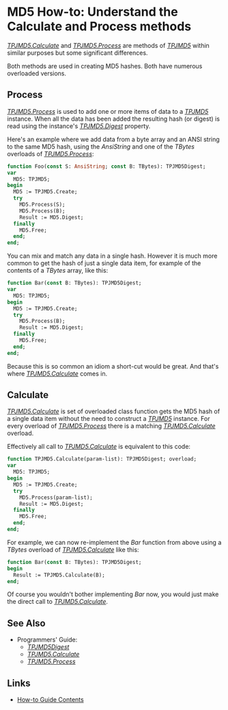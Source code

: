 # MD5 How-to: Understand the Calculate and Process methods

[_TPJMD5.Calculate_](../API/TPJMD5-Calculate.md) and [_TPJMD5.Process_](../API/TPJMD5-Process.md) are methods of [_TPJMD5_](../API/TPJMD5.md) within similar purposes but some significant differences.

Both methods are used in creating MD5 hashes. Both have numerous overloaded versions. 

## Process

[_TPJMD5.Process_](../API/TPJMD5-Process.md) is used to add one or more items of data to a [_TPJMD5_](../API/TPJMD5.md) instance. When all the data has been added the resulting hash (or digest) is read using the instance's [_TPJMD5.Digest_](../API/TPJMD5-Digest.md) property.

Here's an example where we add data from a byte array and an ANSI string to the same MD5 hash, using the _AnsiString_ and one of the _TBytes_ overloads of [_TPJMD5.Process_](../API/TPJMD5-Process.md):

```pascal
function Foo(const S: AnsiString; const B: TBytes): TPJMD5Digest;
var
  MD5: TPJMD5;
begin
  MD5 := TPJMD5.Create;
  try
    MD5.Process(S);
    MD5.Process(B);
    Result := MD5.Digest;
  finally
    MD5.Free;
  end;
end;
```

You can mix and match any data in a single hash. However it is much more common to get the hash of just a single data item, for example of the contents of a _TBytes_ array, like this:

```pascal
function Bar(const B: TBytes): TPJMD5Digest;
var
  MD5: TPJMD5;
begin
  MD5 := TPJMD5.Create;
  try
    MD5.Process(B);
    Result := MD5.Digest;
  finally
    MD5.Free;
  end;
end;
```

Because this is so common an idiom a short-cut would be great. And that's where [_TPJMD5.Calculate_](../API/TPJMD5-Calculate.md) comes in.

## Calculate

[_TPJMD5.Calculate_](../API/TPJMD5-Calculate.md) is set of overloaded class function gets the MD5 hash of a single data item without the need to construct a [_TPJMD5_](../API/TPJMD5.md) instance. For every overload of [_TPJMD5.Process_](../API/TPJMD5-Process.md) there is a matching [_TPJMD5.Calculate_](../API/TPJMD5-Calculate.md) overload.

Effectively all call to [_TPJMD5.Calculate_](../API/TPJMD5-Calculate.md) is equivalent to this code:

```pascal
function TPJMD5.Calculate(param-list): TPJMD5Digest; overload;
var
  MD5: TPJMD5;
begin
  MD5 := TPJMD5.Create;
  try
    MD5.Process(param-list);
    Result := MD5.Digest;
  finally
    MD5.Free;
  end;
end;
```

For example, we can now re-implement the _Bar_ function from above using a _TBytes_ overload of [_TPJMD5.Calculate_](../API/TPJMD5-Calculate.md#byte-array-version) like this:

```pascal
function Bar(const B: TBytes): TPJMD5Digest;
begin
  Result := TPJMD5.Calculate(B);
end;
```

Of course you wouldn't bother implementing _Bar_ now, you would just make the direct call to [_TPJMD5.Calculate_](../API/TPJMD5-Calculate.md#byte-array-version).

## See Also

* Programmers' Guide:
  * [_TPJMD5Digest_](../API/TPJMD5Digest.md)
  * [_TPJMD5.Calculate_](../API/TPJMD5-Calculate.md)
  * [_TPJMD5.Process_](../API/TPJMD5-Process.md)

## Links

* [How-to Guide Contents](../HowTo.md)
